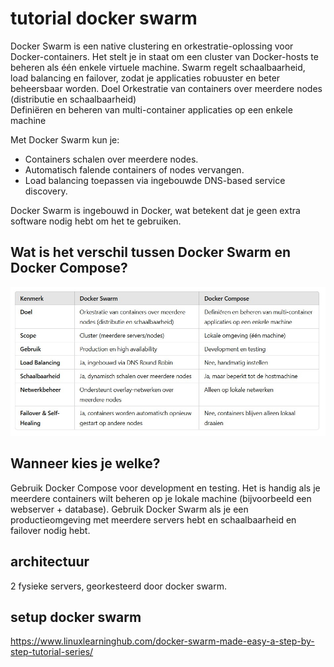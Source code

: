 # tutorial docker swarm

Docker Swarm is een native clustering en orkestratie-oplossing voor Docker-containers. Het stelt je in staat om een cluster van Docker-hosts te beheren als één enkele virtuele machine. Swarm regelt schaalbaarheid, load balancing en failover, zodat je applicaties robuuster en beter beheersbaar worden.
Doel	Orkestratie van containers over meerdere nodes (distributie en schaalbaarheid)	
Definiëren en beheren van multi-container applicaties op een enkele machine

Met Docker Swarm kun je:

- Containers schalen over meerdere nodes.
- Automatisch falende containers of nodes vervangen.
- Load balancing toepassen via ingebouwde DNS-based service discovery.

Docker Swarm is ingebouwd in Docker, wat betekent dat je geen extra software nodig hebt om het te gebruiken.

## Wat is het verschil tussen Docker Swarm en Docker Compose?

![alt text](swarm_tabel.jpg)

## Wanneer kies je welke?
Gebruik Docker Compose voor development en testing. Het is handig als je meerdere containers wilt beheren op je lokale machine (bijvoorbeeld een webserver + database).
Gebruik Docker Swarm als je een productieomgeving met meerdere servers hebt en schaalbaarheid en failover nodig hebt.

## architectuur

2 fysieke servers, georkesteerd door docker swarm.

## setup docker swarm
https://www.linuxlearninghub.com/docker-swarm-made-easy-a-step-by-step-tutorial-series/

